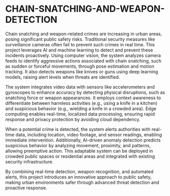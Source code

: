 # CHAIN-SNATCHING-AND-WEAPON-DETECTION
Chain snatching and weapon-related crimes are increasing in urban areas, posing significant public safety risks. Traditional security measures like surveillance cameras often fail to prevent such crimes in real time. This project leverages AI and machine learning to detect and prevent these incidents proactively. Using computer vision, the system analyzes camera feeds to identify aggressive actions associated with chain snatching, such as sudden or forceful movements, through pose estimation and motion tracking. It also detects weapons like knives or guns using deep learning models, raising alert levels when threats are identified.

The system integrates video data with sensors like accelerometers and gyroscopes to enhance accuracy by detecting physical disruptions, such as snatching force or weapon appearances. It employs context awareness to differentiate between harmless activities (e.g., using a knife in a kitchen) and suspicious behavior (e.g., wielding a knife in a crowded area). Edge computing enables real-time, localized data processing, ensuring rapid response and privacy protection by avoiding cloud dependency.

When a potential crime is detected, the system alerts authorities with real-time data, including location, video footage, and sensor readings, enabling immediate intervention. Additionally, AI-driven anomaly detection predicts suspicious behavior by analyzing movement, proximity, and patterns, allowing preemptive action. This adaptable system can be deployed in crowded public spaces or residential areas and integrated with existing security infrastructure.

By combining real-time detection, weapon recognition, and automated alerts, this project introduces an innovative approach to public safety, making urban environments safer through advanced threat detection and proactive response.
